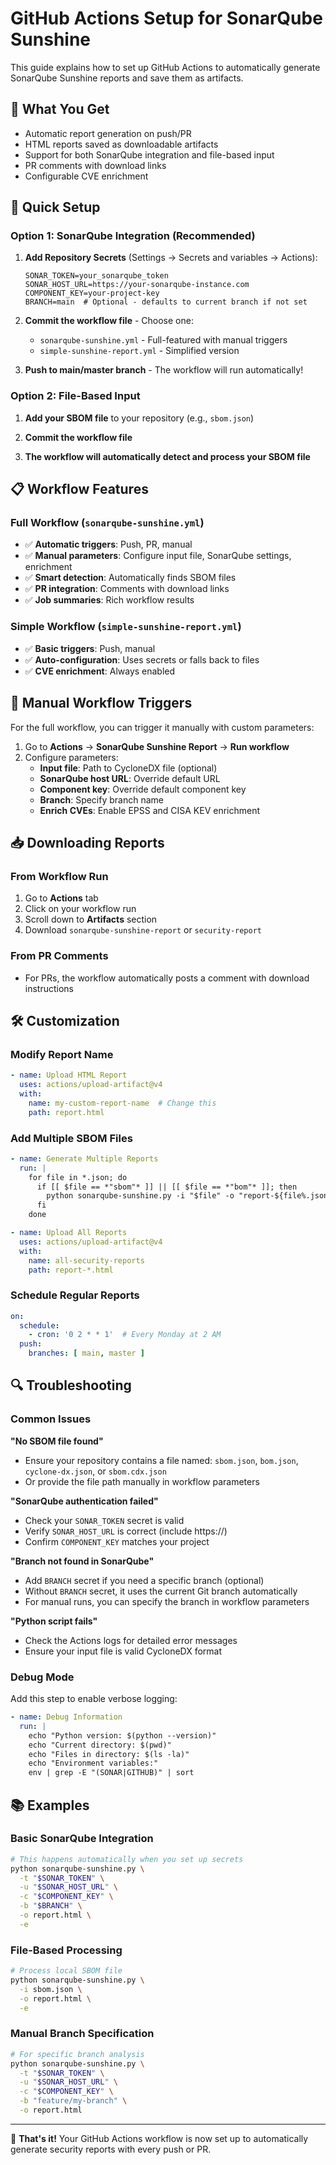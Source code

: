 # GitHub Actions Setup for SonarQube Sunshine

This guide explains how to set up GitHub Actions to automatically generate SonarQube Sunshine reports and save them as artifacts.

## 🎯 What You Get

- Automatic report generation on push/PR
- HTML reports saved as downloadable artifacts
- Support for both SonarQube integration and file-based input
- PR comments with download links
- Configurable CVE enrichment

## 🚀 Quick Setup

### Option 1: SonarQube Integration (Recommended)

1. **Add Repository Secrets** (Settings → Secrets and variables → Actions):
   ```
   SONAR_TOKEN=your_sonarqube_token
   SONAR_HOST_URL=https://your-sonarqube-instance.com
   COMPONENT_KEY=your-project-key
   BRANCH=main  # Optional - defaults to current branch if not set
   ```

2. **Commit the workflow file** - Choose one:
   - `sonarqube-sunshine.yml` - Full-featured with manual triggers
   - `simple-sunshine-report.yml` - Simplified version

3. **Push to main/master branch** - The workflow will run automatically!

### Option 2: File-Based Input

1. **Add your SBOM file** to your repository (e.g., `sbom.json`)

2. **Commit the workflow file**

3. **The workflow will automatically detect and process your SBOM file**

## 📋 Workflow Features

### Full Workflow (`sonarqube-sunshine.yml`)

- ✅ **Automatic triggers**: Push, PR, manual
- ✅ **Manual parameters**: Configure input file, SonarQube settings, enrichment
- ✅ **Smart detection**: Automatically finds SBOM files
- ✅ **PR integration**: Comments with download links
- ✅ **Job summaries**: Rich workflow results

### Simple Workflow (`simple-sunshine-report.yml`)

- ✅ **Basic triggers**: Push, manual
- ✅ **Auto-configuration**: Uses secrets or falls back to files
- ✅ **CVE enrichment**: Always enabled

## 🔧 Manual Workflow Triggers

For the full workflow, you can trigger it manually with custom parameters:

1. Go to **Actions** → **SonarQube Sunshine Report** → **Run workflow**
2. Configure parameters:
   - **Input file**: Path to CycloneDX file (optional)
   - **SonarQube host URL**: Override default URL
   - **Component key**: Override default component key
   - **Branch**: Specify branch name
   - **Enrich CVEs**: Enable EPSS and CISA KEV enrichment

## 📥 Downloading Reports

### From Workflow Run
1. Go to **Actions** tab
2. Click on your workflow run
3. Scroll down to **Artifacts** section
4. Download `sonarqube-sunshine-report` or `security-report`

### From PR Comments
- For PRs, the workflow automatically posts a comment with download instructions

## 🛠️ Customization

### Modify Report Name
```yaml
- name: Upload HTML Report
  uses: actions/upload-artifact@v4
  with:
    name: my-custom-report-name  # Change this
    path: report.html
```

### Add Multiple SBOM Files
```yaml
- name: Generate Multiple Reports
  run: |
    for file in *.json; do
      if [[ $file == *"sbom"* ]] || [[ $file == *"bom"* ]]; then
        python sonarqube-sunshine.py -i "$file" -o "report-${file%.json}.html" -e
      fi
    done

- name: Upload All Reports
  uses: actions/upload-artifact@v4
  with:
    name: all-security-reports
    path: report-*.html
```

### Schedule Regular Reports
```yaml
on:
  schedule:
    - cron: '0 2 * * 1'  # Every Monday at 2 AM
  push:
    branches: [ main, master ]
```

## 🔍 Troubleshooting

### Common Issues

**"No SBOM file found"**
- Ensure your repository contains a file named: `sbom.json`, `bom.json`, `cyclone-dx.json`, or `sbom.cdx.json`
- Or provide the file path manually in workflow parameters

**"SonarQube authentication failed"**
- Check your `SONAR_TOKEN` secret is valid
- Verify `SONAR_HOST_URL` is correct (include https://)
- Confirm `COMPONENT_KEY` matches your project

**"Branch not found in SonarQube"**
- Add `BRANCH` secret if you need a specific branch (optional)
- Without `BRANCH` secret, it uses the current Git branch automatically
- For manual runs, you can specify the branch in workflow parameters

**"Python script fails"**
- Check the Actions logs for detailed error messages
- Ensure your input file is valid CycloneDX format

### Debug Mode
Add this step to enable verbose logging:
```yaml
- name: Debug Information
  run: |
    echo "Python version: $(python --version)"
    echo "Current directory: $(pwd)"
    echo "Files in directory: $(ls -la)"
    echo "Environment variables:"
    env | grep -E "(SONAR|GITHUB)" | sort
```

## 📚 Examples

### Basic SonarQube Integration
```bash
# This happens automatically when you set up secrets
python sonarqube-sunshine.py \
  -t "$SONAR_TOKEN" \
  -u "$SONAR_HOST_URL" \
  -c "$COMPONENT_KEY" \
  -b "$BRANCH" \
  -o report.html \
  -e
```

### File-Based Processing
```bash
# Process local SBOM file
python sonarqube-sunshine.py \
  -i sbom.json \
  -o report.html \
  -e
```

### Manual Branch Specification
```bash
# For specific branch analysis
python sonarqube-sunshine.py \
  -t "$SONAR_TOKEN" \
  -u "$SONAR_HOST_URL" \
  -c "$COMPONENT_KEY" \
  -b "feature/my-branch" \
  -o report.html
```

---

🎉 **That's it!** Your GitHub Actions workflow is now set up to automatically generate security reports with every push or PR.
